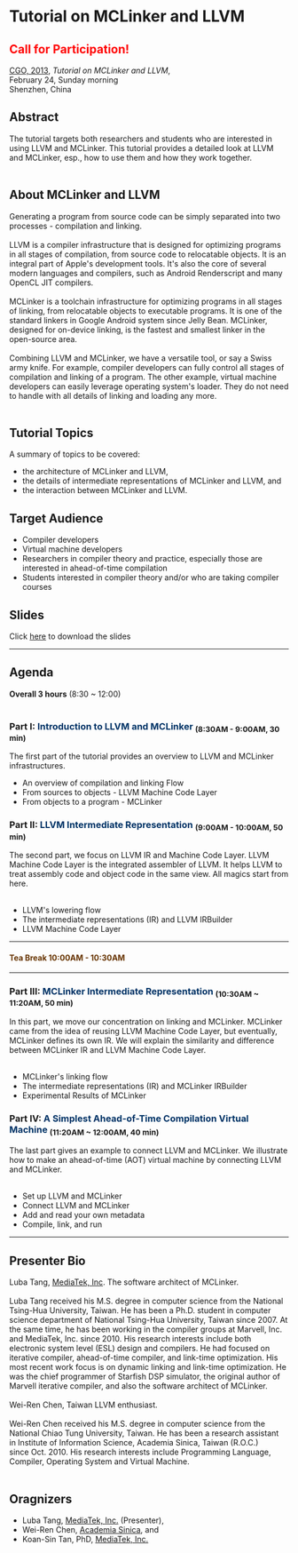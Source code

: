 # Tutorial on MCLinker and LLVM #

## <font color='red'><b>Call for Participation!</b> </font>  ##

[CGO, 2013](http://www.cgo.org/cgo2013/), _Tutorial on MCLinker and LLVM_, <br>
February 24, Sunday morning <br>
Shenzhen, China <br>

<h2>Abstract</h2>
The tutorial targets both researchers and students who are interested in using LLVM and MCLinker. This tutorial provides a detailed look at LLVM and MCLinker, esp., how to use them and how they work together.<br>
<br>
<h2>About MCLinker and LLVM</h2>

Generating a program from source code can be simply separated into two processes - compilation and linking.<br>
<br>
LLVM is a compiler infrastructure that is designed for optimizing programs in all stages of compilation, from source code to relocatable objects. It is an integral part of Apple's development tools. It's also the core of several modern languages and compilers, such as Android Renderscript and many OpenCL JIT compilers.<br>
<br>
MCLinker is a toolchain infrastructure for optimizing programs in all stages of linking, from relocatable objects to executable programs. It is one of the standard linkers in Google Android system since Jelly Bean. MCLinker, designed for on-device linking, is the fastest and smallest linker in the open-source area.<br>
<br>
Combining LLVM and MCLinker, we have a versatile tool, or say a Swiss army knife. For example, compiler developers can fully control all stages of compilation and linking of a program. The other example, virtual machine developers can easily leverage operating system's loader. They do not need to handle with all details of linking and loading any more.<br>
<br>
<h2>Tutorial Topics</h2>
A summary of topics to be covered:<br>
<ul><li>the architecture of MCLinker and LLVM,<br>
</li><li>the details of intermediate representations of MCLinker and LLVM, and<br>
</li><li>the interaction between MCLinker and LLVM.</li></ul>

<h2>Target Audience</h2>
<ul><li>Compiler developers<br>
</li><li>Virtual machine developers<br>
</li><li>Researchers in compiler theory and practice, especially those are interested in ahead-of-time compilation<br>
</li><li>Students interested in compiler theory and/or who are taking compiler courses</li></ul>

<h2>Slides</h2>
Click <a href='http://code.google.com/p/mclinker/downloads/detail?name=Tutorial-on-MCLinker-and-LLVM-cgo2013.tar&can=2&q=#makechanges'>here</a> to download the slides<br>
<hr />
<h2>Agenda</h2>
<b>Overall 3 hours</b> (8:30 ~ 12:00)<br>
<br>
<h3>Part I: <font color='#003366'>Introduction to LLVM and MCLinker</font> <sub>(8:30AM - 9:00AM, 30 min)</sub></h3>

The first part of the tutorial provides an overview to LLVM and MCLinker infrastructures.<br>
<ul><li>An overview of compilation and linking Flow<br>
</li><li>From sources to objects - LLVM Machine Code Layer<br>
</li><li>From objects to a program - MCLinker</li></ul>

<h3>Part II: <font color='#003366'>LLVM Intermediate Representation </font><sub>(9:00AM - 10:00AM, 50 min)</sub></h3>

The second part, we focus on LLVM IR and Machine Code Layer. LLVM Machine Code Layer is the integrated assembler of LLVM. It helps LLVM to treat assembly code and object code in the same view. All magics start from here.<br>
<br>
<ul><li>LLVM's lowering flow<br>
</li><li>The intermediate representations (IR) and LLVM IRBuilder<br>
</li><li>LLVM Machine Code Layer</li></ul>

<hr />
<h4><font color='#663300'> Tea Break 10:00AM - 10:30AM </font></h4>
<hr />
<h3>Part III: <font color='#003366'>MCLinker Intermediate Representation </font><sub>(10:30AM ~ 11:20AM, 50 min)</sub></h3>

In this part, we move our concentration on linking and MCLinker. MCLinker came from the idea of reusing LLVM Machine Code Layer, but eventually, MCLinker defines its own IR. We will explain the similarity and difference between MCLinker IR and LLVM Machine Code Layer.<br>
<br>
<ul><li>MCLinker's linking flow<br>
</li><li>The intermediate representations (IR) and MCLinker IRBuilder<br>
</li><li>Experimental Results of MCLinker</li></ul>

<h3>Part IV: <font color='#003366'>A Simplest Ahead-of-Time Compilation Virtual Machine </font><sub>(11:20AM ~ 12:00AM, 40 min)</sub></h3>

The last part gives an example to connect LLVM and MCLinker. We illustrate how to make an ahead-of-time (AOT) virtual machine by connecting LLVM and MCLinker.<br>
<br>
<ul><li>Set up LLVM and MCLinker<br>
</li><li>Connect LLVM and MCLinker<br>
</li><li>Add and read your own metadata<br>
</li><li>Compile, link, and run</li></ul>

<hr />
<h2>Presenter Bio</h2>
Luba Tang, <a href='http://www.mediatek.com/en/index.php'>MediaTek, Inc</a>. The software architect of MCLinker.<br>
<br>
Luba Tang received his M.S. degree in computer science from the National Tsing-Hua University, Taiwan. He has been a Ph.D. student in computer science department of National Tsing-Hua University, Taiwan since 2007. At the same time, he has been working in the compiler groups at Marvell, Inc. and MediaTek, Inc. since 2010. His research interests include both electronic system level (ESL) design and compilers. He had focused on iterative compiler, ahead-of-time compiler, and link-time optimization. His most recent work focus is on dynamic linking and link-time optimization. He was the chief programmer of Starfish DSP simulator, the original author of Marvell iterative compiler, and also the software architect of MCLinker.<br>
<br>
Wei-Ren Chen, Taiwan LLVM enthusiast.<br>
<br>
Wei-Ren Chen received his M.S. degree in computer science from the<br>
National Chiao Tung University, Taiwan. He has been a research assistant<br>
in Institute of Information Science, Academia Sinica, Taiwan (R.O.C.)<br>
since Oct. 2010. His research interests include Programming Language,<br>
Compiler, Operating System and Virtual Machine.<br>
<br>
<h2>Oragnizers</h2>
<ul><li>Luba Tang, <a href='http://www.mediatek.com/en/index.php'>MediaTek, Inc.</a> (Presenter),<br>
</li><li>Wei-Ren Chen, <a href='http://www.sinica.edu.tw/main_e.shtml'>Academia Sinica</a>, and<br>
</li><li>Koan-Sin Tan, PhD, <a href='http://www.mediatek.com/en/index.php'>MediaTek, Inc.</a>